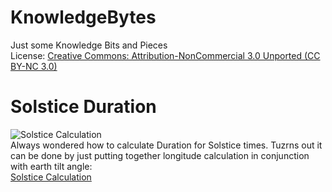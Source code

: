 # KnowledgeBytes
Just some Knowledge Bits and Pieces\
License: [Creative Commons: Attribution-NonCommercial 3.0 Unported (CC BY-NC 3.0)](https://creativecommons.org/licenses/by-nc/3.0/de/)

# Solstice Duration
![Solstice Calculation](./images_800/800_20211224_Tageslänge.jpg)\
Always wondered how to calculate Duration for Solstice times. Tuzrns out it can be done by just putting together longitude calculation in conjunction with earth tilt angle:\
[Solstice Calculation](./images/20211224_Tageslänge.jpg)

